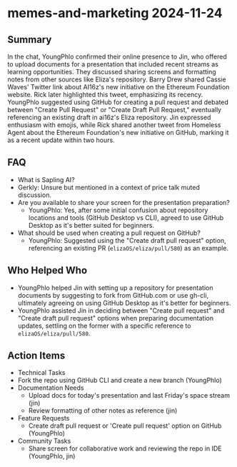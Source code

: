 # memes-and-marketing 2024-11-24

## Summary

In the chat, YoungPhlo confirmed their online presence to Jin, who offered to upload documents for a presentation that included recent streams as learning opportunities. They discussed sharing screens and formatting notes from other sources like Eliza's repository. Barry Drew shared Cassie Waves' Twitter link about AI16z's new initiative on the Ethereum Foundation website. Rick later highlighted this tweet, emphasizing its recency. YoungPhlo suggested using GitHub for creating a pull request and debated between "Create Pull Request" or "Create Draft Pull Request," eventually referencing an existing draft in ai16z's Eliza repository. Jin expressed enthusiasm with emojis, while Rick shared another tweet from Homeless Agent about the Ethereum Foundation's new initiative on GitHub, marking it as a recent update within two hours.

## FAQ

- What is Sapling AI?
- Gerkly: Unsure but mentioned in a context of price talk muted discussion.
- Are you available to share your screen for the presentation preparation?
    - YoungPhlo: Yes, after some initial confusion about repository locations and tools (GitHub Desktop vs CLI), agreed to use GitHub Desktop as it's better suited for beginners.
- What should be used when creating a pull request on GitHub?
    - YoungPhlo: Suggested using the "Create draft pull request" option, referencing an existing PR (`elizaOS/eliza/pull/580`) as an example.

## Who Helped Who

- YoungPhlo helped Jin with setting up a repository for presentation documents by suggesting to fork from GitHub.com or use gh-cli, ultimately agreeing on using GitHub Desktop as it's better for beginners.
- YoungPhlo assisted Jin in deciding between "Create pull request" and "Create draft pull request" options when preparing documentation updates, settling on the former with a specific reference to `elizaOS/eliza/pull/580`.

## Action Items

- Technical Tasks
- Fork the repo using GitHub CLI and create a new branch (YoungPhlo)
- Documentation Needs
    - Upload docs for today's presentation and last Friday's space stream (jin)
    - Review formatting of other notes as reference (jin)
- Feature Requests
    - Create draft pull request or 'Create pull request' option on GitHub (YoungPhlo)
- Community Tasks
    - Share screen for collaborative work and reviewing the repo in IDE (YoungPhlo, jin)
